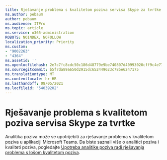 ```yaml
---
title: Rješavanje problema s kvalitetom poziva servisa Skype za tvrtke
ms.author: pebaum
author: pebaum
ms.audience: ITPro
ms.topic: article
ms.service: o365-administration
ROBOTS: NOINDEX, NOFOLLOW
localization_priority: Priority
ms.custom:
- "9002263"
- "4364"
ms.assetid: ''
ms.openlocfilehash: 2e7c7fc8cdc50c186d48779e9be740807d40993020cff9c4e7794ceaf1f81443
ms.sourcegitcommit: b5f7da89a650d2915dc652449623c78be6247175
ms.translationtype: MT
ms.contentlocale: hr-HR
ms.lasthandoff: 08/05/2021
ms.locfileid: "54039202"
---
```

# <a name="troubleshoot-skype-for-business-call-quality"></a>Rješavanje problema s kvalitetom poziva servisa Skype za tvrtke

Analitika poziva može se upotrijebiti za rješavanje problema s kvalitetom poziva u aplikaciji Microsoft Teams. Da biste saznali više o analitici poziva i kvaliteti poziva, pogledajte [Upotreba analitike poziva radi rješavanja problema s lošom kvalitetom poziva](https://docs.microsoft.com/MicrosoftTeams/use-call-analytics-to-troubleshoot-poor-call-quality).
